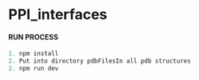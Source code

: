 # PPI_interfaces

#### RUN PROCESS 
```javascript
1. npm install
2. Put into directory pdbFilesIn all pdb structures
2. npm run dev
```
